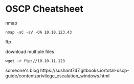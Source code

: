 # OSCP Cheatsheet

nmap

``` 
nmap -sC -sV -OA 10.10.123.43
```


ftp

download multiple files
```
wget -r ftp://10.10.11.123
```
<p>
  someone's blog
https://sushant747.gitbooks.io/total-oscp-guide/content/privilege_escalation_windows.html
  
</p>
